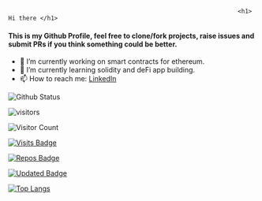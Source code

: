                                                                      <h1> Hi there </h1>
<h4>This is my Github Profile, feel free to clone/fork projects, raise issues and submit PRs if you think something could be better.</h4>

- 🔭 I’m currently working on smart contracts for ethereum.
- 🌱 I’m currently learning solidity and deFi app building.
- 📫 How to reach me: [LinkedIn](https://www.linkedin.com/in/chetan-shiraguppi-7815971b7/)



![Github Status](https://github-readme-stats.vercel.app/api?username=chetan-0&theme=dark)

 ![visitors](https://visitor-badge.glitch.me/badge?page_id=chetan&left_color=green&right_color=red)
 
 ![Visitor Count](https://profile-counter.glitch.me/chetan-0/count.svg)
 
 [![Visits Badge](https://badges.pufler.dev/visits/puf17640/git-badges)](https://badges.pufler.dev)

[![Repos Badge](https://badges.pufler.dev/repos/puf17640)](https://badges.pufler.dev)

[![Updated Badge](https://badges.pufler.dev/updated/puf17640/git-badges)](https://badges.pufler.dev)

[![Top Langs](https://github-readme-stats.vercel.app/api/top-langs/?username=chetan-0)](https://github.com/anuraghazra/github-readme-stats)
